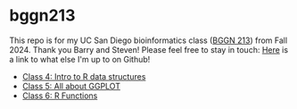 # bggn213

This repo is for my UC San Diego bioinformatics class ([BGGN 213](https://bioboot.github.io/bggn213_F24/)) from Fall 2024.
Thank you Barry and Steven!
Please feel free to stay in touch: [Here](https://www.youtube.com/watch?v=dQw4w9WgXcQ&pp=ygUabmV2ZXIgZ29pbmcgdG8gZ2l2ZSB5b3UgdXA%3D) is a link to what else I'm up to on Github!


- [Class 4: Intro to R data structures](https://github.com/ces005/bggn213/tree/main/Class%204)
- [Class 5: All about GGPLOT](https://github.com/ces005/bggn213/tree/main/Shen%20Lab%205%20BGGN123%2010162024)
- [Class 6: R Functions](https://github.com/ces005/bggn213/tree/main/shen%20lab%206_files)